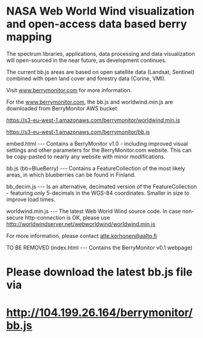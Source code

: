 # NASA Web World Wind visualization and open-access data based berry mapping

The spectrum libraries, applications, data processing and data visualization will open-sourced in the near future, as development continues. 

The current bb.js areas are based on open satellite data (Landsat, Sentinel) combined with open land cover and forestry data (Corine, VMI).

Visit www.berrymonitor.com for more information.

For the www.berrymonitor.com, the bb.js and worldwind.min.js are downloaded from BerryMonitor AWS bucket.

https://s3-eu-west-1.amazonaws.com/berrymonitor/worldwind.min.js

https://s3-eu-west-1.amazonaws.com/berrymonitor/bb.js

embed.html --- Contains a BerryMonitor v1.0 - including improved visual settings and other parameters for the BerryMonitor.com website. This can be copy-pasted to nearly any website with minor modifications.

bb.js (bb=BlueBerry) --- Contains a FeatureCollection of the most likely areas, in which blueberries can be found in Finland.

bb_decim.js --- Is an alternative, decimated version of the FeatureCollection - featuring only 5-decimals in the WGS-84 coordinates. Smaller in size to improve load times.

worldwind.min.js --- The latest Web World Wind source code. In case non-secure http-connection is OK, please use http://worldwindserver.net/webworldwind/worldwind.min.js

For more information, please contact atte.korhonen@aalto.fi

TO BE REMOVED 
(index.html --- Contains the BerryMonitor v0.1 webpage)

# Please download the latest bb.js file via
# http://104.199.26.164/berrymonitor/bb.js
